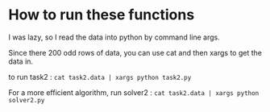 # How to run these functions
I was lazy, so I read the data into python by command line args.

Since there 200 odd rows of data, you can use cat and then xargs to get the data in. 

to run task2 : 
`cat task2.data | xargs python task2.py` 

For a more efficient algorithm, run solver2 : 
`cat task2.data | xargs python solver2.py` 